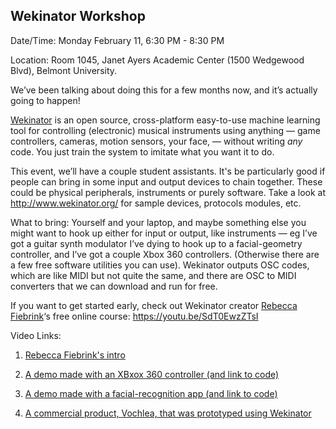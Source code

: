## Wekinator Workshop


Date/Time: Monday February 11, 6:30 PM - 8:30 PM

Location: Room 1045, Janet Ayers Academic Center (1500 Wedgewood Blvd), Belmont University. 

We’ve been talking about doing this for a few months now, and it’s actually going to happen!

[Wekinator](http://www.wekinator.org) is an open source, cross-platform easy-to-use machine learning tool for controlling (electronic) musical instruments using anything –– game controllers, cameras, motion sensors, your face, — without writing *any* code. You just train the system to imitate what you want it to do. 

This event, we’ll have a couple student assistants. It's be particularly good if people can bring in some input and output devices to chain together. These could be physical peripherals, instruments or purely software. Take a look at http://www.wekinator.org/ for sample devices, protocols modules, etc.


What to bring: Yourself and your laptop, and maybe something else you might want to hook up either for input or output, like instruments — eg I’ve got a guitar synth modulator I’ve dying to hook up to a facial-geometry controller, and I’ve got a couple Xbox 360 controllers. (Otherwise there are a few free software utilities you can use). Wekinator outputs OSC codes, which are like MIDI but not quite the same, and there are OSC to MIDI converters that we can download and run for free. 


If you want to get started early, check out Wekinator creator [Rebecca Fiebrink](https://twitter.com/rebeccafiebrink)‘s free online course: https://youtu.be/SdT0EwzZTsI

Video Links:

1. [Rebecca Fiebrink's intro](https://www.youtube.com/watch?v=SdT0EwzZTsI&feature=youtu.be)

2. [A demo made with an XBxox 360 controller (and link to code)](https://www.youtube.com/watch?v=VZ73RlDlnNQ)

3. [A demo made with a facial-recognition app (and link to code)](https://www.youtube.com/watch?v=j8S9Cx0xnbs)

3. [A commercial product, Vochlea, that was prototyped using Wekinator](https://www.youtube.com/watch?v=eI6Ww6_ZGk8)
